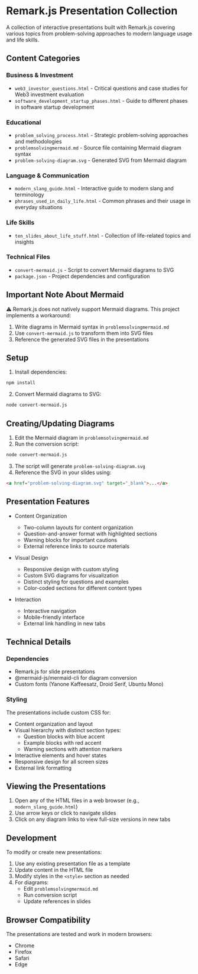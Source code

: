 # Remark.js Presentation Collection

A collection of interactive presentations built with Remark.js covering various topics from problem-solving approaches to modern language usage and life skills.

## Content Categories

### Business & Investment
- `web3_investor_questions.html` - Critical questions and case studies for Web3 investment evaluation
- `software_development_startup_phases.html` - Guide to different phases in software startup development

### Educational
- `problem_solving_process.html` - Strategic problem-solving approaches and methodologies
- `problemsolvingmermaid.md` - Source file containing Mermaid diagram syntax
- `problem-solving-diagram.svg` - Generated SVG from Mermaid diagram

### Language & Communication
- `modern_slang_guide.html` - Interactive guide to modern slang and terminology
- `phrases_used_in_daily_life.html` - Common phrases and their usage in everyday situations

### Life Skills
- `ten_slides_about_life_stuff.html` - Collection of life-related topics and insights

### Technical Files
- `convert-mermaid.js` - Script to convert Mermaid diagrams to SVG
- `package.json` - Project dependencies and configuration

## Important Note About Mermaid

⚠️ Remark.js does not natively support Mermaid diagrams. This project implements a workaround:

1. Write diagrams in Mermaid syntax in `problemsolvingmermaid.md`
2. Use `convert-mermaid.js` to transform them into SVG files
3. Reference the generated SVG files in the presentations

## Setup

1. Install dependencies:
```bash
npm install
```

2. Convert Mermaid diagrams to SVG:
```bash
node convert-mermaid.js
```

## Creating/Updating Diagrams

1. Edit the Mermaid diagram in `problemsolvingmermaid.md`
2. Run the conversion script:
```bash
node convert-mermaid.js
```
3. The script will generate `problem-solving-diagram.svg`
4. Reference the SVG in your slides using:
```html
<a href="problem-solving-diagram.svg" target="_blank">...</a>
```

## Presentation Features

- Content Organization
  - Two-column layouts for content organization
  - Question-and-answer format with highlighted sections
  - Warning blocks for important cautions
  - External reference links to source materials

- Visual Design
  - Responsive design with custom styling
  - Custom SVG diagrams for visualization
  - Distinct styling for questions and examples
  - Color-coded sections for different content types

- Interaction
  - Interactive navigation
  - Mobile-friendly interface
  - External link handling in new tabs

## Technical Details

### Dependencies

- Remark.js for slide presentations
- @mermaid-js/mermaid-cli for diagram conversion
- Custom fonts (Yanone Kaffeesatz, Droid Serif, Ubuntu Mono)

### Styling

The presentations include custom CSS for:
- Content organization and layout
- Visual hierarchy with distinct section types:
  - Question blocks with blue accent
  - Example blocks with red accent
  - Warning sections with attention markers
- Interactive elements and hover states
- Responsive design for all screen sizes
- External link formatting

## Viewing the Presentations

1. Open any of the HTML files in a web browser (e.g., `modern_slang_guide.html`)
2. Use arrow keys or click to navigate slides
3. Click on any diagram links to view full-size versions in new tabs

## Development

To modify or create new presentations:

1. Use any existing presentation file as a template
2. Update content in the HTML file
3. Modify styles in the `<style>` section as needed
4. For diagrams:
   - Edit `problemsolvingmermaid.md`
   - Run conversion script
   - Update references in slides

## Browser Compatibility

The presentations are tested and work in modern browsers:
- Chrome
- Firefox
- Safari
- Edge
